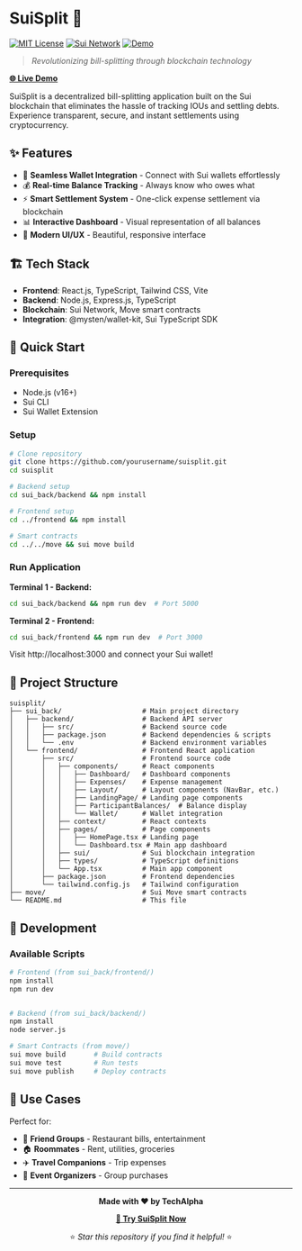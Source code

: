 # SuiSplit 🚀

[![MIT License](https://img.shields.io/badge/License-MIT-green.svg)](https://choosealicense.com/licenses/mit/)
[![Sui Network](https://img.shields.io/badge/Blockchain-Sui-blue.svg)](https://sui.io/)
[![Demo](https://img.shields.io/badge/Demo-Live-brightgreen.svg)](https://sui-split.vercel.app/)

> *Revolutionizing bill-splitting through blockchain technology*

**[🌐 Live Demo](https://sui-split.vercel.app/)**

SuiSplit is a decentralized bill-splitting application built on the Sui blockchain that eliminates the hassle of tracking IOUs and settling debts. Experience transparent, secure, and instant settlements using cryptocurrency.

## ✨ Features

- 🔐 **Seamless Wallet Integration** - Connect with Sui wallets effortlessly
- 💰 **Real-time Balance Tracking** - Always know who owes what
- ⚡ **Smart Settlement System** - One-click expense settlement via blockchain
- 📊 **Interactive Dashboard** - Visual representation of all balances
- 🎨 **Modern UI/UX** - Beautiful, responsive interface

## 🏗 Tech Stack

- **Frontend**: React.js, TypeScript, Tailwind CSS, Vite
- **Backend**: Node.js, Express.js, TypeScript
- **Blockchain**: Sui Network, Move smart contracts
- **Integration**: @mysten/wallet-kit, Sui TypeScript SDK

## 🚀 Quick Start

### Prerequisites
- Node.js (v16+)
- Sui CLI
- Sui Wallet Extension

### Setup
```bash
# Clone repository
git clone https://github.com/yourusername/suisplit.git
cd suisplit

# Backend setup
cd sui_back/backend && npm install

# Frontend setup  
cd ../frontend && npm install

# Smart contracts
cd ../../move && sui move build
```

### Run Application
**Terminal 1 - Backend:**
```bash
cd sui_back/backend && npm run dev  # Port 5000
```

**Terminal 2 - Frontend:**
```bash
cd sui_back/frontend && npm run dev  # Port 3000
```

Visit http://localhost:3000 and connect your Sui wallet!

## 📁 Project Structure

```
suisplit/
├── sui_back/                    # Main project directory
│   ├── backend/                 # Backend API server
│   │   ├── src/                 # Backend source code
│   │   ├── package.json         # Backend dependencies & scripts
│   │   └── .env                 # Backend environment variables
│   └── frontend/                # Frontend React application
│       ├── src/                 # Frontend source code
│       │   ├── components/      # React components
│       │   │   ├── Dashboard/   # Dashboard components
│       │   │   ├── Expenses/    # Expense management
│       │   │   ├── Layout/      # Layout components (NavBar, etc.)
│       │   │   ├── LandingPage/ # Landing page components
│       │   │   ├── ParticipantBalances/  # Balance display
│       │   │   └── Wallet/      # Wallet integration
│       │   ├── context/         # React contexts
│       │   ├── pages/           # Page components
│       │   │   ├── HomePage.tsx # Landing page
│       │   │   └── Dashboard.tsx # Main app dashboard
│       │   ├── sui/             # Sui blockchain integration
│       │   ├── types/           # TypeScript definitions
│       │   └── App.tsx          # Main app component
│       ├── package.json         # Frontend dependencies
│       └── tailwind.config.js   # Tailwind configuration
├── move/                        # Sui Move smart contracts
└── README.md                    # This file
```

## 🧪 Development

### Available Scripts
```bash
# Frontend (from sui_back/frontend/)
npm install
npm run dev


# Backend (from sui_back/backend/)
npm install         
node server.js

# Smart Contracts (from move/)
sui move build       # Build contracts
sui move test        # Run tests
sui move publish     # Deploy contracts
```

## 🎯 Use Cases

Perfect for:
- 👥 **Friend Groups** - Restaurant bills, entertainment
- 🏠 **Roommates** - Rent, utilities, groceries
- ✈️ **Travel Companions** - Trip expenses
- 🎉 **Event Organizers** - Group purchases



---

<div align="center">
  <p><strong>Made with ❤️ by TechAlpha</strong></p>
  <p><strong><a href="https://sui-split.vercel.app/">🚀 Try SuiSplit Now</a></strong></p>
  
  ⭐ *Star this repository if you find it helpful!* ⭐
</div>

